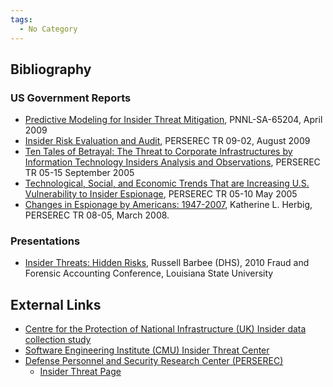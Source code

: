 ```yaml
---
tags:
  - No Category
---
```

## Bibliography

### US Government Reports

- [Predictive Modeling for Insider Threat
  Mitigation](http://www.pnl.gov/coginformatics/media/pdf/tr-pacman-65204.pdf),
  PNNL-SA-65204, April 2009
- [Insider Risk Evaluation and
  Audit](http://www.dhra.mil/perserec/reports.html#TR0902), PERSEREC TR
  09-02, August 2009
- [Ten Tales of Betrayal: The Threat to Corporate Infrastructures by
  Information Technology Insiders Analysis and
  Observations](http://www.dhra.mil/perserec/reports.html#TR0513),
  PERSEREC TR 05-15 September 2005
- [Technological, Social, and Economic Trends That are Increasing U.S.
  Vulnerability to Insider
  Espionage](http://www.dhra.mil/perserec/reports.html#TR0510), PERSEREC
  TR 05-10 May 2005
- [Changes in Espionage by Americans:
  1947-2007](http://www.fas.org/sgp/library/changes.pdf), Katherine L.
  Herbig, PERSEREC TR 08-05, March 2008.

### Presentations

- [Insider Threats: Hidden
  Risks](http://www.bus.lsu.edu/fraud/2010/barbee.pdf), Russell Barbee
  (DHS), 2010 Fraud and Forensic Accounting Conference, Louisiana State
  University

## External Links

- [Centre for the Protection of National Infrastructure (UK) Insider
  data collection
  study](http://www.cpni.gov.uk/advice/Personnel-security1/Insider-threats/)
- [Software Engineering Institute (CMU) Insider Threat
  Center](http://www.cert.org/insider_threat/)
- [Defense Personnel and Security Research Center
  (PERSEREC)](http://www.dhra.mil/perserec/)
  - [Insider Threat
    Page](http://www.dhra.mil/perserec/osg/t1threat/insider-threat.htm)